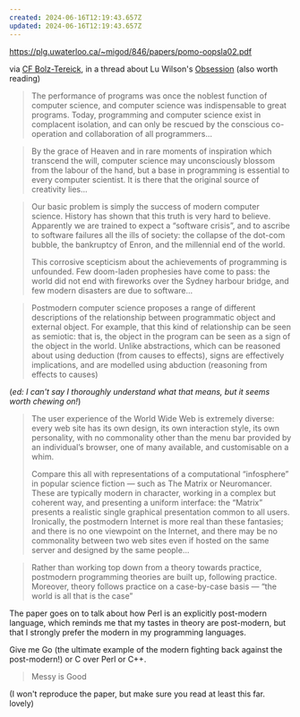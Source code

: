 ```yaml
---
created: 2024-06-16T12:19:43.657Z
updated: 2024-06-16T12:19:43.657Z
---
```

https://plg.uwaterloo.ca/~migod/846/papers/pomo-oopsla02.pdf

via [CF Bolz-Tereick](https://mastodon.social/@cfbolz/112625122332578959), in a thread about Lu Wilson's [Obsession](https://www.todepond.com/wikiblogarden/meta/narrative/modernism/obsession/) (also worth reading)

> The performance of programs was once the noblest function of computer science, and computer science was indispensable to great programs. Today, programming and computer science exist in complacent isolation, and can only be rescued by the conscious co-operation and collaboration of all programmers...

> By the grace of Heaven and in rare moments of inspiration which transcend the will, computer science may unconsciously blossom from the labour of the hand, but a base in programming is essential to every computer scientist. It is there that the original source of creativity lies...

> Our basic problem is simply the success of modern computer science. History has shown that this truth is very hard to believe. Apparently we are trained to expect a “software crisis”, and to ascribe to software failures all the ills of society: the collapse of the dot-com bubble, the bankruptcy of Enron, and the millennial end of the world.
> 
> This corrosive scepticism about the achievements of programming is unfounded. Few doom-laden prophesies have come to pass: the world did not end with fireworks over the Sydney harbour bridge, and few modern disasters are due to software...

> Postmodern computer science proposes a range of different descriptions of the relationship between programmatic object and external object. For example, that this kind of relationship can be seen as semiotic: that is, the object in the program can be seen as a sign of the object in the world. Unlike abstractions, which can be reasoned about using deduction (from causes to effects), signs are effectively implications, and are modelled using abduction (reasoning from effects to causes)

(_ed: I can't say I thoroughly understand what that means, but it seems worth chewing on!_)

> The user experience of the World Wide Web is extremely diverse: every web site has its own design, its own interaction style, its own personality, with no commonality other than the menu bar provided by an individual’s browser, one of many available, and customisable on a whim.
> 
> Compare this all with representations of a computational “infosphere” in popular science fiction — such as The Matrix or Neuromancer. These are typically modern in character, working in a complex but coherent way, and presenting a uniform interface: the “Matrix” presents a realistic single graphical presentation common to all users. Ironically, the postmodern Internet is more real than these fantasies; and there is no one viewpoint on the Internet, and there may be no commonality between two web sites even if hosted on the same server and designed by the same people...

> Rather than working top down from a theory towards practice, postmodern programming theories are built up, following practice. Moreover, theory follows practice on a case-by-case basis — “the world is all that is the case”

The paper goes on to talk about how Perl is an explicitly post-modern language, which reminds me that my tastes in theory are post-modern, but that I strongly prefer the modern in my programming languages.

Give me Go (the ultimate example of the modern fighting back against the post-modern!) or C over Perl or C++.

> Messy is Good

(I won't reproduce the paper, but make sure you read at least this far. lovely)
